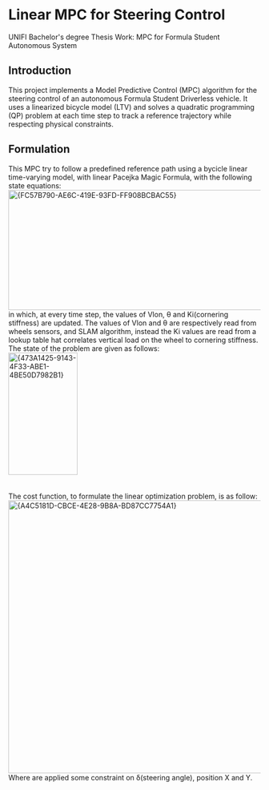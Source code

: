 # Linear MPC for Steering Control
UNIFI Bachelor's degree Thesis Work: MPC for Formula Student Autonomous System

## Introduction
This project implements a Model Predictive Control (MPC) algorithm for the steering control of an autonomous Formula Student Driverless vehicle. It uses a linearized bicycle model (LTV) and solves a quadratic programming (QP) problem at each time step to track a reference trajectory while respecting physical constraints.
## Formulation
This MPC try to follow a predefined reference path using a bycicle linear time-varying model, with linear Pacejka Magic Formula, with the following state equations:
<br>
<img width="587" height="240" alt="{FC57B790-AE6C-419E-93FD-FF908BCBAC55}" src="https://github.com/user-attachments/assets/d530a143-2f2b-4f75-8411-4b9079c3ce39" />
<br>
in which, at every time step, the values of Vlon, θ and Ki(cornering stiffness) are updated. The values of Vlon and θ are respectively read from wheels sensors, and SLAM algorithm, instead the Ki values are read from a lookup table hat correlates vertical load on the wheel to cornering stiffness.<br>
The state of the problem are given as follows:
<br>
<img width="138" height="244" alt="{473A1425-9143-4F33-ABE1-4BE50D7982B1}" src="https://github.com/user-attachments/assets/c6f4b0ed-a0e7-418d-b091-fd7e4dde365e" />
<br>
<br>
<br>
The cost function, to formulate the linear optimization problem, is as follow:
<br>
<img width="1265" height="545" alt="{A4C5181D-CBCE-4E28-9B8A-BD87CC7754A1}" src="https://github.com/user-attachments/assets/6acd131e-79f8-4df6-b624-223fbfc06979" />
<br>
Where are applied some constraint on δ(steering angle), position X and Y.

